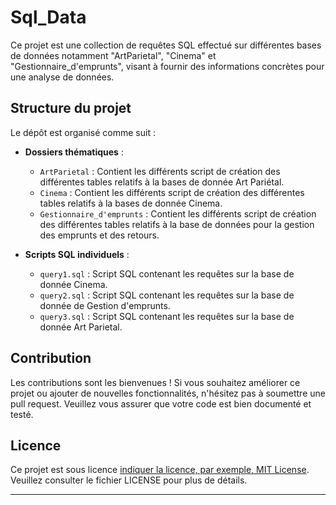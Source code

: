 # Sql_Data

Ce projet est une collection de requêtes SQL effectué sur différentes bases de données notamment "ArtParietal", "Cinema" et "Gestionnaire_d'emprunts", visant à fournir des informations concrètes pour une analyse de données.

## Structure du projet

Le dépôt est organisé comme suit :

- **Dossiers thématiques** :
  - `ArtParietal` : Contient les différents script de création des différentes tables relatifs à la bases de donnée Art Pariétal.
  - `Cinema` : Contient les différents script de création des différentes tables relatifs à la bases de donnée Cinema.
  - `Gestionnaire_d'emprunts` : Contient les différents script de création des différentes tables relatifs à la base de données pour la gestion des emprunts et des retours.

- **Scripts SQL individuels** :
  - `query1.sql` : Script SQL contenant les requêtes sur la base de donnée Cinema.
  - `query2.sql` : Script SQL contenant les requêtes sur la base de donnée de Gestion d'emprunts.
  - `query3.sql` : Script SQL contenant les requêtes sur la base de donnée Art Parietal.

## Contribution

Les contributions sont les bienvenues ! Si vous souhaitez améliorer ce projet ou ajouter de nouvelles fonctionnalités, n'hésitez pas à soumettre une pull request. Veuillez vous assurer que votre code est bien documenté et testé.

## Licence

Ce projet est sous licence [indiquer la licence, par exemple, MIT License](https://opensource.org/licenses/MIT). Veuillez consulter le fichier LICENSE pour plus de détails.

---
